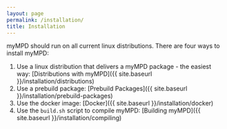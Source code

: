 ```yaml
---
layout: page
permalink: /installation/
title: Installation
---
```


myMPD should run on all current linux distributions. There are four ways to install myMPD:

1. Use a linux distribution that delivers a myMPD package - the easiest way: [Distributions with myMPD]({{ site.baseurl }}/installation/distributions)
2. Use a prebuild package: [Prebuild Packages]({{ site.baseurl }}/installation/prebuild-packages)
3. Use the docker image: [Docker]({{ site.baseurl }}/installation/docker)
4. Use the ``build.sh`` script to compile myMPD: [Building myMPD]({{ site.baseurl }}/installation/compiling)
